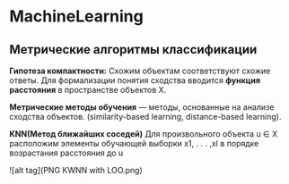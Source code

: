 # MachineLearning
## Метрические алгоритмы классификации
__Гипотеза компактности:__
Схожим объектам соответствуют схожие ответы.
Для формализации понятия сходства вводится __функция расстояния__ в
пространстве объектов X. 

__Метрические методы обучения__ — методы, основанные на анализе сходства
объектов. (similarity-based learning, distance-based learning).

__KNN(Метод ближайших соседей)__
Для произвольного объекта u ∈ X расположим элементы обучающей выборки x1, . . . ,xl в порядке возрастания расстояния до u

![alt tag](PNG KWNN with LOO.png)


